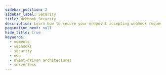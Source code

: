 ```yaml
---
sidebar_position: 2
sidebar_label: Security
title: Webhook Security
description: Learn how to secure your endpoint accepting webhook requests with request signatures and verification.
pagination_next: null
hide_title: true
keywords:
  - momento
  - webhooks
  - security
  - eda
  - event-driven architectures
  - serverless
---
```

